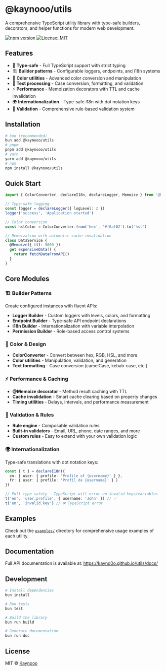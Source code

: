 # @kaynooo/utils

A comprehensive TypeScript utility library with type-safe builders, decorators, and helper functions for modern web development.

[![npm version](https://badge.fury.io/js/@kaynooo%2Futils.svg)](https://www.npmjs.com/package/@kaynooo/utils)
[![License: MIT](https://img.shields.io/badge/License-MIT-yellow.svg)](https://opensource.org/licenses/MIT)

## Features

- 🎯 **Type-safe** - Full TypeScript support with strict typing
- 🏗️ **Builder patterns** - Configurable loggers, endpoints, and i18n systems
- 🎨 **Color utilities** - Advanced color conversion and manipulation
- 📝 **Text processing** - Case conversion, formatting, and validation
- ⚡ **Performance** - Memoization decorators with TTL and cache invalidation
- 🌍 **Internationalization** - Type-safe i18n with dot notation keys
- 🔧 **Validation** - Comprehensive rule-based validation system

## Installation

```bash
# bun (recommended)
bun add @kaynooo/utils
# pnpm
pnpm add @kaynooo/utils
# yarn
yarn add @kaynooo/utils
# npm
npm install @kaynooo/utils
```

## Quick Start

```typescript
import { ColorConverter, declareI18n, declareLogger, Memoize } from '@kaynooo/utils'

// Type-safe logging
const logger = declareLogger({ logLevel: 2 })
logger('success', 'Application started')

// Color conversion
const hslColor = ColorConverter.from('hex', '#f0af02').to('hsl')

// Memoization with automatic cache invalidation
class DataService {
  @Memoize({ ttl: 5000 })
  get expensiveData() {
    return fetchDataFromAPI()
  }
}
```

## Core Modules

### 🏗️ Builder Patterns

Create configured instances with fluent APIs:

- **Logger Builder** - Custom loggers with levels, colors, and formatting
- **Endpoint Builder** - Type-safe API endpoint declarations
- **i18n Builder** - Internationalization with variable interpolation
- **Permission Builder** - Role-based access control systems

### 🎨 Color & Design

- **ColorConverter** - Convert between hex, RGB, HSL, and more
- **Color utilities** - Manipulation, validation, and generation
- **Text formatting** - Case conversion (camelCase, kebab-case, etc.)

### ⚡ Performance & Caching

- **@Memoize decorator** - Method result caching with TTL
- **Cache invalidation** - Smart cache clearing based on property changes
- **Timing utilities** - Delays, intervals, and performance measurement

### 🔧 Validation & Rules

- **Rule engine** - Composable validation rules
- **Built-in validators** - Email, URL, phone, date ranges, and more
- **Custom rules** - Easy to extend with your own validation logic

### 🌍 Internationalization

Type-safe translations with dot notation keys:

```typescript
const { t } = declareI18n({
  en: { user: { profile: 'Profile of {username}' } },
  fr: { user: { profile: 'Profil de {username}' } }
})

// Full type safety - TypeScript will error on invalid keys/variables
t('en', 'user.profile', { username: 'John' }) // ✅
t('en', 'invalid.key') // ❌ TypeScript error
```

## Examples

Check out the [`examples/`](./examples) directory for comprehensive usage examples of each utility.

## Documentation

Full API documentation is available at: https://kayno0o.github.io/utils/docs/

## Development

```bash
# Install dependencies
bun install

# Run tests
bun test

# Build the library
bun run build

# Generate documentation
bun run doc
```

## License

MIT © [Kaynooo](https://github.com/Kayno0o)
